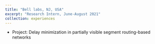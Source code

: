 ```yaml
---
title: "Bell labs, NJ, USA"
excerpt: "Research Intern, June-August 2021"
collection: experiences
---
```


- Project: Delay minimization in partially visible segment routing-based networks 
